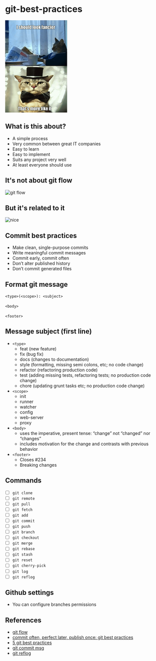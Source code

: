 # git-best-practices
![fancy](fancy.png)


## What is this about?
- A simple process
- Very common between great IT companies
- Easy to learn
- Easy to implement
- Suits any project very well
- At least everyone should use


## It's not about git flow
![git flow](http://widgetsandshit.com/teddziuba/images/othergit.png)

## But it's related to it
![nice](http://widgetsandshit.com/teddziuba/images/github-branch.png)

## Commit best practices
- Make clean, single-purpose commits
- Write meaningful commit messages
- Commit early, commit often
- Don’t alter published history
- Don’t commit generated files

## Format git message
```
<type>(<scope>): <subject>

<body>

<footer>
```

## Message subject (first line)
- `<type>`
  - feat (new feature)
  - fix (bug fix)
  - docs (changes to documentation)
  - style (formatting, missing semi colons, etc; no code change)
  - refactor (refactoring production code)
  - test (adding missing tests, refactoring tests; no production code change)
  - chore (updating grunt tasks etc; no production code change)
- `<scope>`
  - init
  - runner
  - watcher
  - config
  - web-server
  - proxy
- `<body>`
  - uses the imperative, present tense: “change” not “changed” nor “changes”
  - includes motivation for the change and contrasts with previous behavior
- `<footer>`
  - Closes #234
  - Breaking changes

## Commands
- [ ] `git clone`
- [ ] `git remote `
- [ ] `git pull`
- [ ] `git fetch`
- [ ] `git add`
- [ ] `git commit`
- [ ] `git push`
- [ ] `git branch`
- [ ] `git checkout`
- [ ] `git merge`
- [ ] `git rebase`
- [ ] `git stash`
- [ ] `git reset`
- [ ] `git cherry-pick`
- [ ] `git log`
- [ ] `git reflog`

## Github settings
- You can configure branches permissions 

## References
- [git flow](https://nvie.com/posts/a-successful-git-branching-model/)
- [commit often, perfect later, publish once: git best practices](https://sethrobertson.github.io/GitBestPractices/#commit)
- [5 git best practices](https://deepsource.io/blog/git-best-practices/)
- [git commit msg](http://karma-runner.github.io/0.10/dev/git-commit-msg.html)
- [git reflog](https://www.atlassian.com/git/tutorials/rewriting-history/git-reflog)

